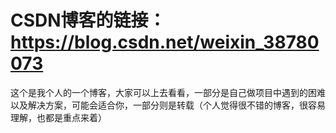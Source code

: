 # CSDN博客的链接：https://blog.csdn.net/weixin_38780073
 这个是我个人的一个博客，大家可以上去看看，一部分是自己做项目中遇到的困难以及解决方案，可能会适合你，一部分则是转载（个人觉得很不错的博客，很容易理解，也都是重点来着）
